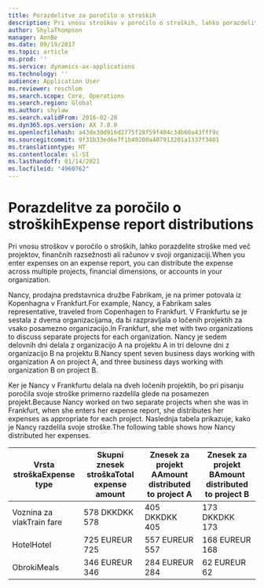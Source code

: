 ```yaml
---
title: Porazdelitve za poročilo o stroških
description: Pri vnosu stroškov v poročilo o stroških, lahko porazdelite stroške med več projektov, pravnih oseb ali računov v svoji organizaciji.
author: ShylaThompson
manager: AnnBe
ms.date: 09/19/2017
ms.topic: article
ms.prod: ''
ms.service: dynamics-ax-applications
ms.technology: ''
audience: Application User
ms.reviewer: roschlom
ms.search.scope: Core, Operations
ms.search.region: Global
ms.author: shylaw
ms.search.validFrom: 2016-02-28
ms.dyn365.ops.version: AX 7.0.0
ms.openlocfilehash: a43de30d916d2775f28f59f404c34b60a43fff9c
ms.sourcegitcommit: 9f31b33ed6e7f1b49200a407913201a1337f3401
ms.translationtype: HT
ms.contentlocale: sl-SI
ms.lasthandoff: 01/14/2021
ms.locfileid: "4960762"
---
```

# <a name="expense-report-distributions"></a><span data-ttu-id="dcd10-103">Porazdelitve za poročilo o stroških</span><span class="sxs-lookup"><span data-stu-id="dcd10-103">Expense report distributions</span></span>

<span data-ttu-id="dcd10-104">Pri vnosu stroškov v poročilo o stroških, lahko porazdelite stroške med več projektov, finančnih razsežnosti ali računov v svoji organizaciji.</span><span class="sxs-lookup"><span data-stu-id="dcd10-104">When you enter expenses on an expense report, you can distribute the expense across multiple projects, financial dimensions, or accounts in your organization.</span></span>

<span data-ttu-id="dcd10-105">Nancy, prodajna predstavnica družbe Fabrikam, je na primer potovala iz Kopenhagna v Frankfurt.</span><span class="sxs-lookup"><span data-stu-id="dcd10-105">For example, Nancy, a Fabrikam sales representative, traveled from Copenhagen to Frankfurt.</span></span> <span data-ttu-id="dcd10-106">V Frankfurtu se je sestala z dvema organizacijama, da bi razpravljala o ločenih projektih za vsako posamezno organizacijo.</span><span class="sxs-lookup"><span data-stu-id="dcd10-106">In Frankfurt, she met with two organizations to discuss separate projects for each organization.</span></span> <span data-ttu-id="dcd10-107">Nancy je sedem delovnih dni delala z organizacijo A na projektu A in tri delovne dni z organizacijo B na projektu B.</span><span class="sxs-lookup"><span data-stu-id="dcd10-107">Nancy spent seven business days working with organization A on project A, and three business days working with organization B on project B.</span></span>

<span data-ttu-id="dcd10-108">Ker je Nancy v Frankfurtu delala na dveh ločenih projektih, bo pri pisanju poročila svoje stroške primerno razdelila glede na posamezen projekt.</span><span class="sxs-lookup"><span data-stu-id="dcd10-108">Because Nancy worked on two separate projects when she was in Frankfurt, when she enters her expense report, she distributes her expenses as appropriate for each project.</span></span> <span data-ttu-id="dcd10-109">Naslednja tabela prikazuje, kako je Nancy razdelila svoje stroške.</span><span class="sxs-lookup"><span data-stu-id="dcd10-109">The following table shows how Nancy distributed her expenses.</span></span>


| <span data-ttu-id="dcd10-110">Vrsta stroška</span><span class="sxs-lookup"><span data-stu-id="dcd10-110">Expense type</span></span> | <span data-ttu-id="dcd10-111">Skupni znesek stroška</span><span class="sxs-lookup"><span data-stu-id="dcd10-111">Total expense amount</span></span>|<span data-ttu-id="dcd10-112">Znesek za projekt A</span><span class="sxs-lookup"><span data-stu-id="dcd10-112">Amount distributed to project A</span></span>| <span data-ttu-id="dcd10-113">Znesek za projekt B</span><span class="sxs-lookup"><span data-stu-id="dcd10-113">Amount distributed to project B</span></span> |
|--------------|---------------------|-------------------------------|---------------------------------|
|<span data-ttu-id="dcd10-114">Voznina za vlak</span><span class="sxs-lookup"><span data-stu-id="dcd10-114">Train fare</span></span>   |<span data-ttu-id="dcd10-115">578 DKK</span><span class="sxs-lookup"><span data-stu-id="dcd10-115">DKK 578</span></span>              |<span data-ttu-id="dcd10-116">405 DKK</span><span class="sxs-lookup"><span data-stu-id="dcd10-116">DKK 405</span></span>                        |<span data-ttu-id="dcd10-117">173 DKK</span><span class="sxs-lookup"><span data-stu-id="dcd10-117">DKK 173</span></span>                          |
|<span data-ttu-id="dcd10-118">Hotel</span><span class="sxs-lookup"><span data-stu-id="dcd10-118">Hotel</span></span>         |<span data-ttu-id="dcd10-119">725 EUR</span><span class="sxs-lookup"><span data-stu-id="dcd10-119">EUR 725</span></span>              |<span data-ttu-id="dcd10-120">557 EUR</span><span class="sxs-lookup"><span data-stu-id="dcd10-120">EUR 557</span></span>                        |<span data-ttu-id="dcd10-121">168 EUR</span><span class="sxs-lookup"><span data-stu-id="dcd10-121">EUR 168</span></span>                          |
|<span data-ttu-id="dcd10-122">Obroki</span><span class="sxs-lookup"><span data-stu-id="dcd10-122">Meals</span></span>         |<span data-ttu-id="dcd10-123">346 EUR</span><span class="sxs-lookup"><span data-stu-id="dcd10-123">EUR 346</span></span>              |<span data-ttu-id="dcd10-124">284 EUR</span><span class="sxs-lookup"><span data-stu-id="dcd10-124">EUR 284</span></span>                        |<span data-ttu-id="dcd10-125">62 EUR</span><span class="sxs-lookup"><span data-stu-id="dcd10-125">EUR 62</span></span>                           |

